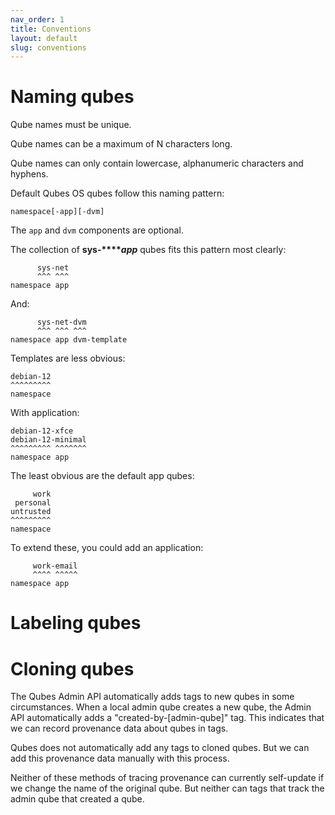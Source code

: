 ```yaml
---
nav_order: 1
title: Conventions
layout: default
slug: conventions
---
```


# Naming qubes

Qube names must be unique.

Qube names can be a maximum of N characters long.

Qube names can only contain lowercase, alphanumeric characters and hyphens.

Default Qubes OS qubes follow this naming pattern:

`namespace[-app][-dvm]`

The `app` and `dvm` components are optional.

The collection of **sys-****_app_** qubes fits this pattern most clearly:

```
      sys-net
      ^^^ ^^^
namespace app
```

And:

``` 
      sys-net-dvm
      ^^^ ^^^ ^^^
namespace app dvm-template
```

Templates are less obvious:

```
debian-12
^^^^^^^^^
namespace
```

With application:
```
debian-12-xfce
debian-12-minimal
^^^^^^^^^ ^^^^^^^
namespace app
```

The least obvious are the default app qubes:

```
     work
 personal
untrusted
^^^^^^^^^
namespace
```

To extend these, you could add an application:

```
     work-email
     ^^^^ ^^^^^
namespace app
```

# Labeling qubes

# Cloning qubes

The Qubes Admin API automatically adds tags to new qubes in some circumstances. When a local admin qube creates a new qube, the Admin API automatically adds a "created-by-[admin-qube]" tag. This indicates that we can record provenance data about qubes in tags.

Qubes does not automatically add any tags to cloned qubes. But we can add this provenance data manually with this process.

Neither of these methods of tracing provenance can currently self-update if we change the name of the original qube. But neither can tags that track the admin qube that created a qube.
